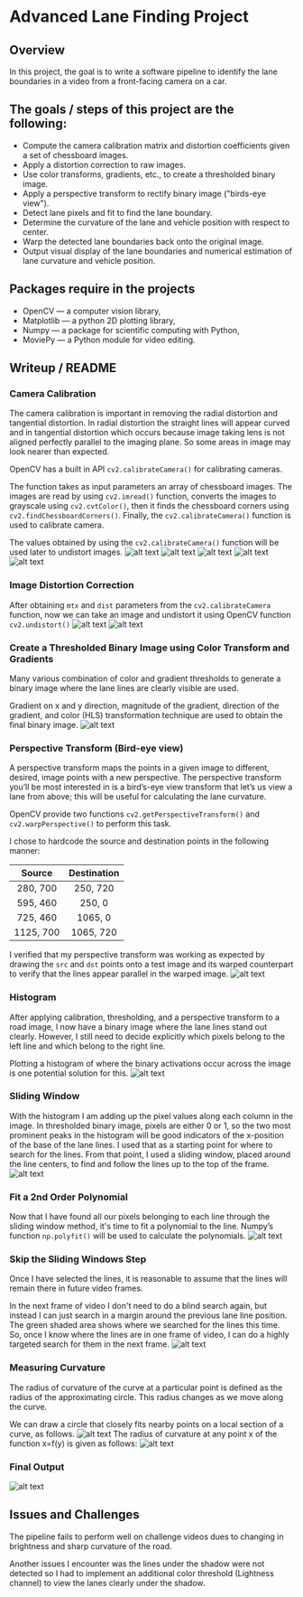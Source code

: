 # Advanced Lane Finding Project

## Overview
In this project, the goal is to write a software pipeline to identify the lane boundaries in a video from a front-facing camera on a car. 

## The goals / steps of this project are the following:

* Compute the camera calibration matrix and distortion coefficients given a set of chessboard images.
* Apply a distortion correction to raw images.
* Use color transforms, gradients, etc., to create a thresholded binary image.
* Apply a perspective transform to rectify binary image ("birds-eye view").
* Detect lane pixels and fit to find the lane boundary.
* Determine the curvature of the lane and vehicle position with respect to center.
* Warp the detected lane boundaries back onto the original image.
* Output visual display of the lane boundaries and numerical estimation of lane curvature and vehicle position.

## Packages require in the projects
* OpenCV — a computer vision library,
* Matplotlib — a python 2D plotting library,
* Numpy — a package for scientific computing with Python,
* MoviePy — a Python module for video editing.

[//]: # (Image References)

[image1]: ./writeup_images/calibration1.png "Calibration 1"
[image2]: ./writeup_images/calibration2.png "Calibration 2"
[image3]: ./writeup_images/calibration3.png "Calibration 3"
[image4]: ./writeup_images/calibration4.png "Calibration 4"
[image5]: ./writeup_images/calibration5.png "Calibration 5"
[image6]: ./writeup_images/undistort1.png "Undistort 1"
[image7]: ./writeup_images/undistort2.png "Undistort 2"
[image8]: ./writeup_images/thresholded.png "Color and Sobel Gradient"
[image9]: ./writeup_images/birdeyeview.png "Warped Image"
[image10]: ./writeup_images/histogram.png "Histogram"
[image11]: ./writeup_images/slidingwindow.png "Sliding Window"
[image12]: ./writeup_images/fitpoly.png "Fit Polynomial"
[image13]: ./writeup_images/searchfurtherlines.png "Search for more lines"
[image14]: ./writeup_images/radiusCurvature1.png "Radius Curvature"
[image15]: ./writeup_images/radiusCurvatureFormula.png "Radius Curvature Formula"
[image16]: ./writeup_images/finalresult.png "Final Image"


## Writeup / README

### Camera Calibration
The camera calibration is important in removing the radial distortion and tangential distortion. 
In radial distortion the straight lines will appear curved and in tangential distortion which occurs because image taking lens is not aligned perfectly parallel to the imaging plane. So some areas in image may look nearer than expected.

OpenCV has a built in API `cv2.calibrateCamera()` for calibrating cameras. 

The function takes as input parameters an array of chessboard images. The images are read by using `cv2.imread()` function, 
converts the images to grayscale using `cv2.cvtColor()`, then it finds the chessboard corners using `cv2.findChessboardCorners()`. 
Finally, the `cv2.calibrateCamera()` function is used to calibrate camera.

The values obtained by using the `cv2.calibrateCamera()` function will be used later to undistort images.
![alt text][image1]
![alt text][image2]
![alt text][image3]
![alt text][image4]
![alt text][image5]
### Image Distortion Correction
After obtaining `mtx` and `dist` parameters from the `cv2.calibrateCamera` function, now we can take an image and undistort
it using OpenCV function `cv2.undistort()`
![alt text][image6]
![alt text][image7]
### Create a Thresholded Binary Image using Color Transform and Gradients
Many various combination of color and gradient thresholds to generate a binary image where the lane lines are clearly visible are used.

Gradient on x and y direction, magnitude of the gradient, direction of the gradient, and color (HLS) transformation technique are used to obtain the final binary image.
![alt text][image8]
### Perspective Transform (Bird-eye view)
A perspective transform maps the points in a given image to different, desired, image points with a new perspective. 
The perspective transform you’ll be most interested in is a bird’s-eye view transform that let’s us view a lane from above; this will be useful for calculating the lane curvature.

OpenCV provide two functions `cv2.getPerspectiveTransform()` and `cv2.warpPerspective()` to perform this task.

I chose to hardcode the source and destination points in the following manner:

| Source        | Destination   | 
|:-------------:|:-------------:| 
| 280, 700      | 250, 720      | 
| 595, 460      | 250, 0        |
| 725, 460      | 1065, 0       |
| 1125, 700     | 1065, 720     |

I verified that my perspective transform was working as expected by drawing the `src` and `dst` points onto a test image and its warped counterpart to verify that the lines appear parallel in the warped image.
![alt text][image9]
### Histogram
After applying calibration, thresholding, and a perspective transform to a road image, I now have a binary image 
where the lane lines stand out clearly. However, I still need to decide explicitly which pixels belong to the left 
line and which belong to the right line.

Plotting a histogram of where the binary activations occur across the image is one potential solution for this.
![alt text][image10]
### Sliding Window
With the histogram I am adding up the pixel values along each column in the image. In thresholded binary image, 
pixels are either 0 or 1, so the two most prominent peaks in the histogram will be good indicators of the x-position 
of the base of the lane lines. I used that as a starting point for where to search for the lines. From that point, 
I used a sliding window, placed around the line centers, to find and follow the lines up to the top of the frame.
![alt text][image11]
### Fit a 2nd Order Polynomial
Now that I have found all our pixels belonging to each line through the sliding window method, it's time to fit a 
polynomial to the line. Numpy’s function `np.polyfit()` will be used to calculate the polynomials.
![alt text][image12]
### Skip the Sliding Windows Step
Once I have selected the lines, it is reasonable to assume that the lines will remain there in future video frames.

In the next frame of video I don't need to do a blind search again, but instead I can just search in a margin 
around the previous lane line position. The green shaded area shows where we searched for the lines this time. 
So, once I know where the lines are in one frame of video, I can do a highly targeted search for them in the next frame.
![alt text][image13]
### Measuring Curvature
The radius of curvature of the curve at a particular point is defined as the radius of the approximating circle. 
This radius changes as we move along the curve.

We can draw a circle that closely fits nearby points on a local section of a curve, as follows.
![alt text][image14]
The radius of curvature at any point x of the function x=f(y) is given as follows:
![alt text][image15]
### Final Output
![alt text][image16]
## Issues and Challenges
The pipeline fails to perform well on challenge videos dues to changing in brightness and sharp curvature of the road.

Another issues I encounter was the lines under the shadow were not detected so I had to implement an additional color threshold (Lightness channel) to view the lanes clearly under the shadow. 